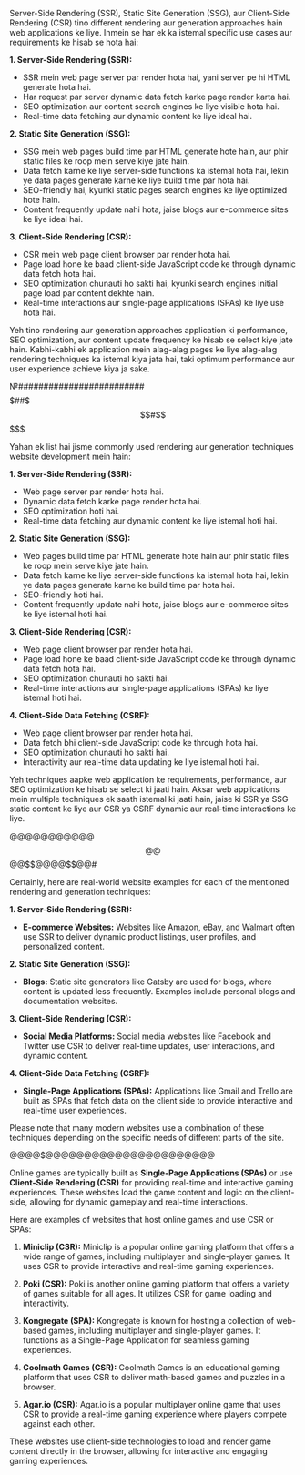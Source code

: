 Server-Side Rendering (SSR), Static Site Generation (SSG), aur Client-Side Rendering (CSR) tino different rendering aur generation approaches hain web applications ke liye. Inmein se har ek ka istemal specific use cases aur requirements ke hisab se hota hai:

**1. Server-Side Rendering (SSR):**
   - SSR mein web page server par render hota hai, yani server pe hi HTML generate hota hai.
   - Har request par server dynamic data fetch karke page render karta hai.
   - SEO optimization aur content search engines ke liye visible hota hai.
   - Real-time data fetching aur dynamic content ke liye ideal hai.

**2. Static Site Generation (SSG):**
   - SSG mein web pages build time par HTML generate hote hain, aur phir static files ke roop mein serve kiye jate hain.
   - Data fetch karne ke liye server-side functions ka istemal hota hai, lekin ye data pages generate karne ke liye build time par hota hai.
   - SEO-friendly hai, kyunki static pages search engines ke liye optimized hote hain.
   - Content frequently update nahi hota, jaise blogs aur e-commerce sites ke liye ideal hai.

**3. Client-Side Rendering (CSR):**
   - CSR mein web page client browser par render hota hai.
   - Page load hone ke baad client-side JavaScript code ke through dynamic data fetch hota hai.
   - SEO optimization chunauti ho sakti hai, kyunki search engines initial page load par content dekhte hain.
   - Real-time interactions aur single-page applications (SPAs) ke liye use hota hai.

Yeh tino rendering aur generation approaches application ki performance, SEO optimization, aur content update frequency ke hisab se select kiye jate hain. Kabhi-kabhi ek application mein alag-alag pages ke liye alag-alag rendering techniques ka istemal kiya jata hai, taki optimum performance aur user experience achieve kiya ja sake.



№#########################$$$$$##$$$#$$$$$$$$$$$$$


Yahan ek list hai jisme commonly used rendering aur generation techniques website development mein hain:

**1. Server-Side Rendering (SSR):**
   - Web page server par render hota hai.
   - Dynamic data fetch karke page render hota hai.
   - SEO optimization hoti hai.
   - Real-time data fetching aur dynamic content ke liye istemal hoti hai.

**2. Static Site Generation (SSG):**
   - Web pages build time par HTML generate hote hain aur phir static files ke roop mein serve kiye jate hain.
   - Data fetch karne ke liye server-side functions ka istemal hota hai, lekin ye data pages generate karne ke build time par hota hai.
   - SEO-friendly hoti hai.
   - Content frequently update nahi hota, jaise blogs aur e-commerce sites ke liye istemal hoti hai.

**3. Client-Side Rendering (CSR):**
   - Web page client browser par render hota hai.
   - Page load hone ke baad client-side JavaScript code ke through dynamic data fetch hota hai.
   - SEO optimization chunauti ho sakti hai.
   - Real-time interactions aur single-page applications (SPAs) ke liye istemal hoti hai.

**4. Client-Side Data Fetching (CSRF):**
   - Web page client browser par render hota hai.
   - Data fetch bhi client-side JavaScript code ke through hota hai.
   - SEO optimization chunauti ho sakti hai.
   - Interactivity aur real-time data updating ke liye istemal hoti hai.

Yeh techniques aapke web application ke requirements, performance, aur SEO optimization ke hisab se select ki jaati hain. Aksar web applications mein multiple techniques ek saath istemal ki jaati hain, jaise ki SSR ya SSG static content ke liye aur CSR ya CSRF dynamic aur real-time interactions ke liye.




$@$@@$@$$@$$@$$@$@$@$@$@$$$@@$$@@$$$@@$@$@$$$$@$@#



Certainly, here are real-world website examples for each of the mentioned rendering and generation techniques:

**1. Server-Side Rendering (SSR):**
   - **E-commerce Websites:** Websites like Amazon, eBay, and Walmart often use SSR to deliver dynamic product listings, user profiles, and personalized content.

**2. Static Site Generation (SSG):**
   - **Blogs:** Static site generators like Gatsby are used for blogs, where content is updated less frequently. Examples include personal blogs and documentation websites.

**3. Client-Side Rendering (CSR):**
   - **Social Media Platforms:** Social media websites like Facebook and Twitter use CSR to deliver real-time updates, user interactions, and dynamic content.

**4. Client-Side Data Fetching (CSRF):**
   - **Single-Page Applications (SPAs):** Applications like Gmail and Trello are built as SPAs that fetch data on the client side to provide interactive and real-time user experiences.

Please note that many modern websites use a combination of these techniques depending on the specific needs of different parts of the site.



$@$@$@$@$$@@$@$@$@$@$@$@$@$@$@$@$@$@$@$@$@$@$@$@$$@$@

Online games are typically built as **Single-Page Applications (SPAs)** or use **Client-Side Rendering (CSR)** for providing real-time and interactive gaming experiences. These websites load the game content and logic on the client-side, allowing for dynamic gameplay and real-time interactions.

Here are examples of websites that host online games and use CSR or SPAs:

1. **Miniclip (CSR):** Miniclip is a popular online gaming platform that offers a wide range of games, including multiplayer and single-player games. It uses CSR to provide interactive and real-time gaming experiences.

2. **Poki (CSR):** Poki is another online gaming platform that offers a variety of games suitable for all ages. It utilizes CSR for game loading and interactivity.

3. **Kongregate (SPA):** Kongregate is known for hosting a collection of web-based games, including multiplayer and single-player games. It functions as a Single-Page Application for seamless gaming experiences.

4. **Coolmath Games (CSR):** Coolmath Games is an educational gaming platform that uses CSR to deliver math-based games and puzzles in a browser.

5. **Agar.io (CSR):** Agar.io is a popular multiplayer online game that uses CSR to provide a real-time gaming experience where players compete against each other.

These websites use client-side technologies to load and render game content directly in the browser, allowing for interactive and engaging gaming experiences.